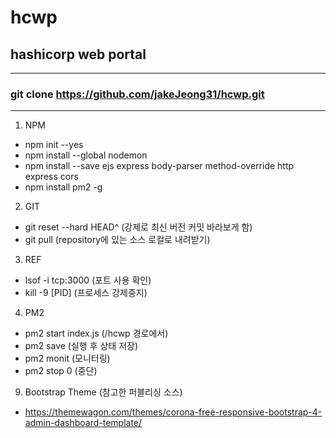 # hcwp
## hashicorp web portal

--------------------------

### git clone https://github.com/jakeJeong31/hcwp.git

--------------------------

1. NPM
+ npm init --yes
+ npm install --global nodemon 
+ npm install --save ejs express body-parser method-override http express cors
+ npm install pm2 -g

2. GIT
+ git reset --hard HEAD^ (강제로 최신 버전 커밋 바라보게 함)
+ git pull (repository에 있는 소스 로컬로 내려받기)

3. REF
+ lsof -i tcp:3000 (포트 사용 확인)
+ kill -9 [PID] (프로세스 강제중지)

4. PM2
+ pm2 start index.js (/hcwp 경로에서)
+ pm2 save (실행 후 상태 저장)
+ pm2 monit (모니터링)
+ pm2 stop 0 (중단)


9. Bootstrap Theme (참고한 퍼블리싱 소스)
+ https://themewagon.com/themes/corona-free-responsive-bootstrap-4-admin-dashboard-template/
